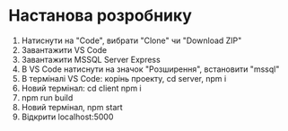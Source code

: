 # Настанова розробнику

1. Натиснути на "Code", вибрати "Clone" чи "Download ZIP"
2. Завантажити VS Code 
3. Завантажити MSSQL Server Express
4. В VS Code натиснути на значок "Розширення", встановити "mssql"
5. В терміналі VS Code: корінь проекту, cd server, npm i
6. Новий термінал: cd client npm i
7. npm run build
8. Новий термінал, npm start
9. Відкрити localhost:5000
    
